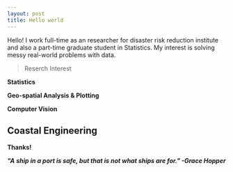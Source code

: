 ```yaml
---
layout: post
title: Hello world
---
```

<div class="message">
Hello! I work full-time as an researcher for disaster risk reduction institute and also a part-time graduate student in Statistics.
My interest is solving messy real-world problems with data. 

</div>

> Reserch Interest
 
<strong> Statistics

Geo-spatial Analysis & Plotting

Computer Vision

## Coastal Engineering

Thanks!


<cite> "A ship in a port is safe, but that is not what ships are for." -Grace Hopper </cite>


